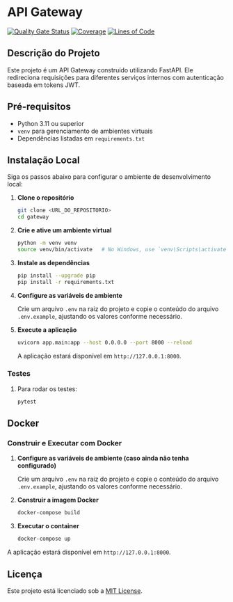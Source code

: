 
# API Gateway
[![Quality Gate Status](https://sonarcloud.io/api/project_badges/measure?project=EPS-DataMed_gateway&metric=alert_status)](https://sonarcloud.io/summary/new_code?id=EPS-DataMed_gateway)
[![Coverage](https://sonarcloud.io/api/project_badges/measure?project=EPS-DataMed_gateway&metric=coverage)](https://sonarcloud.io/summary/new_code?id=EPS-DataMed_gateway)
[![Lines of Code](https://sonarcloud.io/api/project_badges/measure?project=EPS-DataMed_gateway&metric=ncloc)](https://sonarcloud.io/summary/new_code?id=EPS-DataMed_gateway)

## Descrição do Projeto

Este projeto é um API Gateway construído utilizando FastAPI. Ele redireciona requisições para diferentes serviços internos com autenticação baseada em tokens JWT.

## Pré-requisitos

- Python 3.11 ou superior
- `venv` para gerenciamento de ambientes virtuais
- Dependências listadas em `requirements.txt`

## Instalação Local

Siga os passos abaixo para configurar o ambiente de desenvolvimento local:

1. **Clone o repositório**

   ```bash
   git clone <URL_DO_REPOSITORIO>
   cd gateway
   ```

2. **Crie e ative um ambiente virtual**

   ```bash
   python -m venv venv
   source venv/bin/activate   # No Windows, use `venv\Scripts\activate`
   ```

3. **Instale as dependências**

   ```bash
   pip install --upgrade pip
   pip install -r requirements.txt 
   ```

4. **Configure as variáveis de ambiente**

   Crie um arquivo `.env` na raiz do projeto e copie o conteúdo do arquivo `.env.example`, ajustando os valores conforme necessário.

5. **Execute a aplicação**

   ```bash
   uvicorn app.main:app --host 0.0.0.0 --port 8000 --reload
   ```

   A aplicação estará disponível em `http://127.0.0.1:8000`.

### Testes

1. Para rodar os testes:
    ```bash
    pytest
    ```

## Docker

### Construir e Executar com Docker

1. **Configure as variáveis de ambiente (caso ainda não tenha configurado)**

   Crie um arquivo `.env` na raiz do projeto e copie o conteúdo do arquivo `.env.example`, ajustando os valores conforme necessário.

2. **Construir a imagem Docker**
    ```bash
    docker-compose build
    ```

3. **Executar o container**
    ```bash
    docker-compose up
    ```

A aplicação estará disponível em `http://127.0.0.1:8000`.

## Licença

Este projeto está licenciado sob a [MIT License](https://www.mit.edu/~amini/LICENSE.md).
